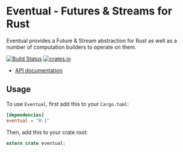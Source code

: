 # Eventual - Futures & Streams for Rust

Eventual provides a Future & Stream abstraction for Rust as well as a
number of computation builders to operate on them.

[![Build Status](https://travis-ci.org/carllerche/eventual.svg?branch=master)](https://travis-ci.org/carllerche/eventual)
[![crates.io](http://meritbadge.herokuapp.com/eventual)](https://crates.io/crates/eventual)

- [API documentation](http://carllerche.github.io/eventual/eventual/index.html)

## Usage

To use `Eventual`, first add this to your `Cargo.toml`:

```toml
[dependencies]
eventual = "0.1"
```

Then, add this to your crate root:

```rust
extern crate eventual;
```
